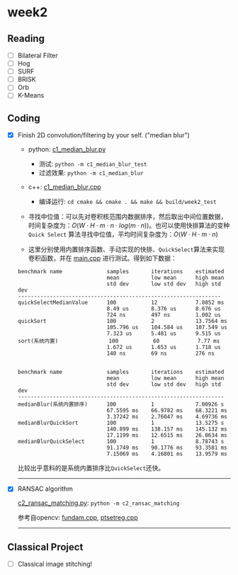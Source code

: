 # week2
## Reading
- [ ] Bilateral Filter
- [ ] Hog
- [ ] SURF
- [ ] BRISK
- [ ] Orb
- [ ] K-Means

## Coding
  - [x] Finish 2D convolution/filtering by your self. ("median blur")
    - python: [c1_median_blur.py](./c1_median_blur.py)
      - 测试: `python -m c1_median_blur_test` 
      - 过滤效果: `python -m c1_median_blur`
    - c++: [c1_median_blur.cpp](./c1_median_blur.cpp)
      - 编译运行: `cd cmake && cmake . && make && build/week2_test`

    - 寻找中位值：可以先对卷积核范围内数据排序，然后取出中间位置数据，时间复杂度为：$O(W\cdot H\cdot m\cdot n\cdot log(m\cdot n))$。也可以使用快排算法的变种 `Quick Select` 算法寻找中位值，平均时间复杂度为：$O(W\cdot H\cdot m\cdot n)$
    
    - 这里分别使用内置排序函数、手动实现的快排、`QuickSelect`算法来实现卷积函数，并在 [main.cpp](./main.cpp) 进行测试。得到如下数据：
    ```plaintext
    benchmark name              samples       iterations    estimated
                                mean          low mean      high mean
                                std dev       low std dev   high std dev
    ----------------------------------------------------------------
    quickSelectMedianValue      100           12            7.8852 ms
                                8.49 us       8.376 us      8.676 us
                                724 ns        497 ns        1.002 us
    quickSort                   100           2             13.7564 ms
                                105.796 us    104.584 us    107.549 us
                                7.323 us      5.481 us      9.515 us
    sort(系统内置)                100           60            7.77 ms
                                1.672 us      1.653 us      1.718 us
                                140 ns        69 ns         276 ns


    benchmark name              samples       iterations    estimated
                                mean          low mean      high mean
                                std dev       low std dev   high std dev
    -----------------------------------------------------------------
    medianBlur(系统内置排序)      100           1             7.00926 s
                                67.5595 ms    66.9782 ms    68.3221 ms
                                3.37242 ms    2.76047 ms    4.69736 ms
    medianBlurQuickSort         100           1             13.5275 s
                                140.899 ms    138.157 ms    145.132 ms
                                17.1199 ms    12.6515 ms    26.0634 ms
    medianBlurQuickSelect       100           1             8.78743 s
                                91.1749 ms    90.1776 ms    93.3581 ms
                                7.15069 ms    4.16801 ms    13.9579 ms
    ```
    比较出乎意料的是系统内置排序比`QuickSelect`还快。
    ___

  - [x] RANSAC algorithm

    [c2_ransac_matching.py](./c2_ransac_matching.py): `python -m c2_ransac_matching`

    参考自opencv: [fundam.cpp](https://github.com/opencv/opencv/blob/4.1.0/modules/calib3d/src/fundam.cpp), [ptsetreg.cpp](https://github.com/opencv/opencv/blob/4.1.0/modules/calib3d/src/ptsetreg.cpp)
    ___
## Classical Project
  - [ ] Classical image stitching!